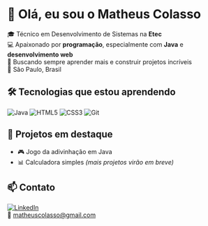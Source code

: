 # 👋 Olá, eu sou o Matheus Colasso

🎓 Técnico em Desenvolvimento de Sistemas na **Etec**  
💻 Apaixonado por **programação**, especialmente com **Java** e **desenvolvimento web**  
🚀 Buscando sempre aprender mais e construir projetos incríveis  
📍 São Paulo, Brasil  

## 🛠️ Tecnologias que estou aprendendo

![Java](https://img.shields.io/badge/Java-ED8B00?style=for-the-badge&logo=java&logoColor=white)
![HTML5](https://img.shields.io/badge/HTML5-E34F26?style=for-the-badge&logo=html5&logoColor=white)
![CSS3](https://img.shields.io/badge/CSS3-1572B6?style=for-the-badge&logo=css3&logoColor=white)
![Git](https://img.shields.io/badge/Git-F05032?style=for-the-badge&logo=git&logoColor=white)

## 📌 Projetos em destaque

- 🎮 Jogo da adivinhação em Java
- 📊 Calculadora simples
*(mais projetos virão em breve)*

## 📫 Contato

[![LinkedIn](https://img.shields.io/badge/LinkedIn-0077B5?style=for-the-badge&logo=linkedin&logoColor=white)](https://linkedin.com)  
📧 matheuscolasso@gmail.com
